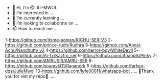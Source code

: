 - 👋 Hi, I’m @LILI-MWOL
- 👀 I’m interested in ...
- 🌱 I’m currently learning ...
- 💞️ I’m looking to collaborate on ...
- 📫 How to reach me ...

<!---
LILI-MWOL/LILI-MWOL is a ✨ special ✨ repository because its `README.md` (this file) appears on your GitHub profile.
You can click the Preview link to take a look at your changes.
--->
1-https://github.com/Itsme-soman/KICHU-SER-V3
2-https://github.com/prince-rudh/Rudhra
3-https://github.com/Ajmal-Achu/Nandhutty_v2
4-https://github.com/terror-boy/WhiteDevil
5-https://github.com/Aj-fx/Kaztro_ser
6-https://github.com/afnanplk/Pinky
7-https://github.com/AMRUSIR/AMRU-SER
8-https://github.com/souravkl11/Raganork
9-https://github.com/farhan-dqz/JulieMwol
10-https://github.com/lyfe00011/whatsapp-bot
..... 💝Thank you for vist my repo💝  .....
